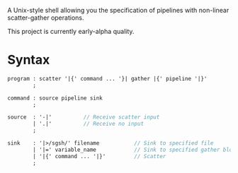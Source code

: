 A Unix-style shell allowing you the specification of pipelines with
non-linear scatter-gather operations.

This project is currently early-alpha quality.

# Syntax
```yacc
program : scatter '|{' command ... '}| gather |{' pipeline '|}'
        ;

command	: source pipeline sink
      	;

source	: '-|'          // Receive scatter input
      	| '.|'          // Receive no input
      	;

sink	: '|>/sgsh/' filename	        // Sink to specified file
    	| '|=' variable_name            // Sink to specified gather block variable
    	| '|{' command ... '|}'         // Scatter
        ;
```
